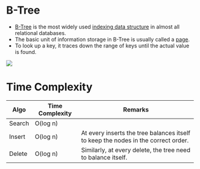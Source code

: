 # B-Tree
- [B-Tree](https://www.geeksforgeeks.org/introduction-of-b-tree-2/) is the most widely used [indexing data structure](Readme.md) in almost all relational databases.
- The basic unit of information storage in B-Tree is usually called a [page](https://stackoverflow.com/questions/2502551/what-is-a-b-tree-page).
- To look up a key, it traces down the range of keys until the actual value is found.

![](https://media.geeksforgeeks.org/wp-content/uploads/20200507002619/output256.png)

# Time Complexity

| Algo   | Time Complexity | Remarks                                                                           |
|--------|-----------------|-----------------------------------------------------------------------------------|
| Search | O(log n)        |                                                                                   |
| Insert | O(log n)        | At every inserts the tree balances itself to keep the nodes in the correct order. |
| Delete | O(log n)        | Similarly, at every delete, the tree need to balance itself.                      |

